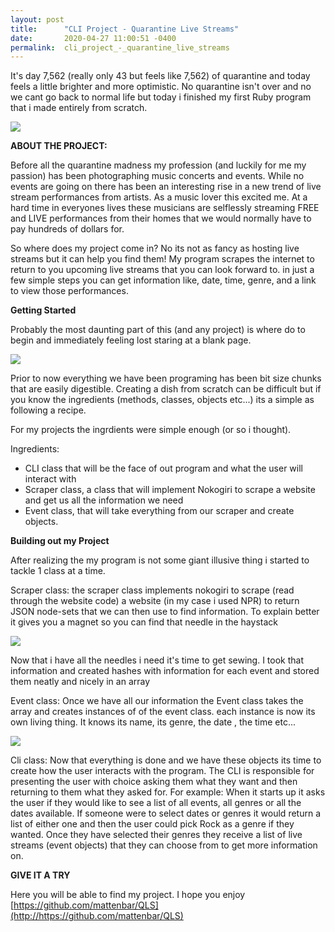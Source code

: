 ```yaml
---
layout: post
title:      "CLI Project - Quarantine Live Streams"
date:       2020-04-27 11:00:51 -0400
permalink:  cli_project_-_quarantine_live_streams
---
```



It's day 7,562 (really only 43 but feels like 7,562) of quarantine and today feels a little brighter and more optimistic. No quarantine isn't over and no we cant go back to normal life but today i finished my first Ruby program that i made entirely from scratch.

![](https://i.chzbgr.com/full/2590969088/hF77B983F/i-can-see-the-light)

**ABOUT THE PROJECT:**

Before all the quarantine madness my profession (and luckily for me my passion)  has been photographing music concerts and events. While no events are going on there has been an interesting rise in a new trend of live stream performances from artists. As a music lover this excited me. At a hard time in everyones lives these musicians are selflessly streaming FREE and LIVE performances from their homes that we would normally have to pay hundreds of dollars for.

So where does my project come in? No its not as fancy as hosting live streams but it can help you find them! My program scrapes the internet to return to you upcoming live streams that you can look forward to. in just a few simple steps you can get information like, date, time, genre, and a link to view those performances.

**Getting Started**

Probably the most daunting part of this (and any project) is where do to begin and immediately feeling lost staring at a blank page.

![](https://miro.medium.com/max/1400/1*6vFBPhHBK_vva5nOoGEwcw.png)

Prior to now everything we have been programing has been bit size chunks that are easily digestible. Creating a dish from scratch can be difficult but if you know the ingredients (methods, classes, objects etc...) its a simple as following a recipe.

For my projects the ingrdients were simple enough (or so i thought).

Ingredients: 
  - CLI class that will be the face of out program and what the user will interact with
  - Scraper class, a class that will implement Nokogiri to scrape a website and get us all the information we need
  - Event class, that will take everything from our scraper and create objects.


**Building out my Project**

After realizing the my program is not some giant illusive thing i started to tackle 1 class at a time.

Scraper class:
   the scraper class implements nokogiri to scrape (read through the website code) a website (in my case i used NPR) to return  JSON node-sets that we can then use to find information. To explain better it gives you a magnet so you can find that needle in the haystack
	 
![](https://static1.squarespace.com/static/58261c4020099e94eacfcb0b/58348de54402438234b94ec4/5d8b7312c0a64117821c27ac/1569506079215/haymagnet1500w.jpg?format=1500w)

	 
Now that i have all the needles i need it's time to get sewing. I took that information and created hashes with information for each event and stored them neatly and nicely in an array
	 
	 
Event class:
    Once we have all our information the Event class takes the array and creates instances of of the event class. each instance is now its own living thing. It knows its name, its genre, the date , the time etc...
		
![](https://stevetobak.com/wp-content/uploads/2018/12/its-alive.jpg)
		
Cli class:
    Now that everything is done and we have these objects its time to create how the user interacts with the program. The CLI is responsible for presenting the user with choice asking them what they want and then returning to them what they asked for.
		For example: When it starts up it asks the user if they would like to see a list of all events, all genres or all the dates available. If someone were to select dates or genres it would return a list of either one and then the user could pick Rock as a genre if they wanted. Once they have selected their genres they receive a list of live streams (event objects) that they can choose from to get more information on.
		
**GIVE IT A TRY**

Here you will be able to find my project. I hope you enjoy [https://github.com/mattenbar/QLS](http://https://github.com/mattenbar/QLS)

